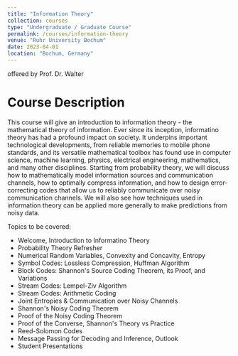 ```yaml
---
title: "Information Theory"
collection: courses
type: "Undergraduate / Graduate Course"
permalink: /courses/information-theory
venue: "Ruhr University Bochum"
date: 2023-04-01
location: "Bochum, Germany"
---
```


offered by Prof. Dr. Walter

Course Description
======

This course will give an introduction to information theory - the mathematical theory of information.
Ever since its inception, informatino theory has had a profound impact on society.
It underpins important technological developments, from reliable memories to mobile phone standards, and its versatile mathematical toolbox has found use in computer science, machine learning, physics, electrical engineering, mathematics, and many other disciplines.
Starting from probability theory, we will discuss how to mathematically model information sources and communication channels, how to optimally compress information, and how to design error-correcting codes that allow us to reliably communicate over noisy communication channels.
We will also see how techniques used in information theory can be applied more generally to make predictions from noisy data.

Topics to be covered:
* Welcome, Introduction to Informatino Theory
* Probability Theory Refresher
* Numerical Random Variables, Convexity and Concavity, Entropy
* Symbol Codes: Lossless Compression, Huffman Algorithm
* Block Codes: Shannon's Source Coding Theorem, its Proof, and Variations
* Stream Codes: Lempel-Ziv Algorithm
* Stream Codes: Arithmetic Coding
* Joint Entropies & Communication over Noisy Channels
* Shannon's Noisy Coding Theorem
* Proof of the Noisy Coding Theorem
* Proof of the Converse, Shannon's Theory vs Practice
* Reed-Solomon Codes
* Message Passing for Decoding and Inference, Outlook
* Student Presentations
